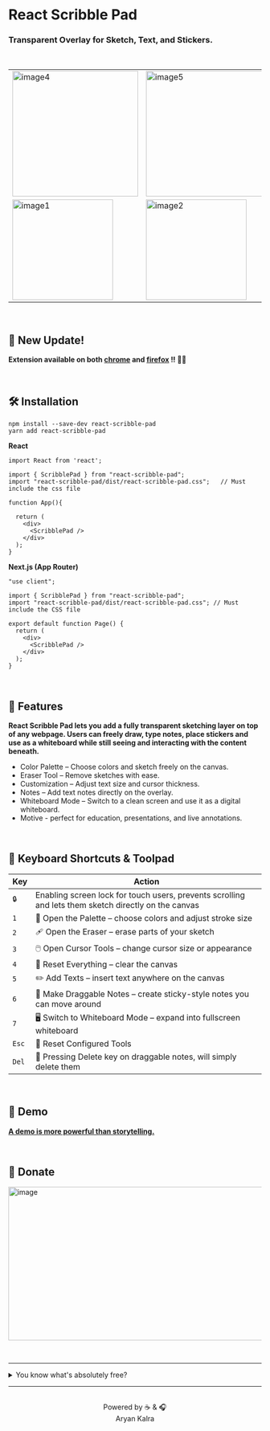 # React Scribble Pad

### Transparent Overlay for Sketch, Text, and Stickers.

<br/>
 
<table align="center"> 
  <tr>
    <td><img src="https://github.com/user-attachments/assets/6ae91462-d5c5-400d-9193-b1d295966d57" alt="image4" width="250"/></td>
    <td><img src="https://github.com/user-attachments/assets/7eab338e-ac37-4cb2-a94c-bbbf669e3a26" alt="image5" width="250"/></td>
  </tr>
  <tr>
    <td><img src="https://github.com/user-attachments/assets/d94fde81-537e-49c3-a8e6-931e6ca4a8bd" alt="image1" width="200"/></td>
    <td><img src="https://github.com/user-attachments/assets/f6ee340d-6926-42f1-8d58-c37043e0c149" alt="image2" width="200"/></td>
    <td><img src="https://github.com/user-attachments/assets/d3bb64ee-b970-4260-bc5f-67d8c33ed998" alt="image3" width="200"/></td>
  </tr>
</table>

<br/>

 
## 📢 New Update!

**Extension available on both [chrome](https://chromewebstore.google.com/detail/mjikafmehojamcedemookbjjnhpciehm?utm_source=item-share-cb) and [firefox](https://addons.mozilla.org/en-US/firefox/addon/scribble-pad/) !! 🎁🥳**
 
<br/>  

## 🛠️ Installation

```
npm install --save-dev react-scribble-pad
yarn add react-scribble-pad
```

**React**

```
import React from 'react';

import { ScribblePad } from "react-scribble-pad";
import "react-scribble-pad/dist/react-scribble-pad.css";   // Must include the css file

function App(){

  return (
    <div>
      <ScribblePad />
    </div>
  );
}
```

**Next.js (App Router)**

```
"use client";

import { ScribblePad } from "react-scribble-pad";
import "react-scribble-pad/dist/react-scribble-pad.css"; // Must include the CSS file

export default function Page() {
  return (
    <div>
      <ScribblePad />
    </div>
  );
}

```

<br>

## 🚀 Features

**React Scribble Pad lets you add a fully transparent sketching layer on top of any webpage. Users can freely draw, type notes, place stickers and use as a whiteboard while still seeing and interacting with the content beneath.**

- Color Palette – Choose colors and sketch freely on the canvas.
- Eraser Tool – Remove sketches with ease.
- Customization – Adjust text size and cursor thickness.
- Notes – Add text notes directly on the overlay.
- Whiteboard Mode – Switch to a clean screen and use it as a digital whiteboard.
- Motive - perfect for education, presentations, and live annotations.

<br>

## 🎹 Keyboard Shortcuts & Toolpad

| Key   | Action                                                                                               |
| ----- | ---------------------------------------------------------------------------------------------------- |
| `🔒`  | Enabling screen lock for touch users, prevents scrolling and lets them sketch directly on the canvas |
| `1`   | 🎨 Open the Palette – choose colors and adjust stroke size                                           |
| `2`   | 🩹 Open the Eraser – erase parts of your sketch                                                      |
| `3`   | 🖱️ Open Cursor Tools – change cursor size or appearance                                              |
| `4`   | 🔄 Reset Everything – clear the canvas                                                               |
| `5`   | ✏️ Add Texts – insert text anywhere on the canvas                                                    |
| `6`   | 📝 Make Draggable Notes – create sticky-style notes you can move around                              |
| `7`   | 🖥️ Switch to Whiteboard Mode – expand into fullscreen whiteboard                                     |
| `Esc` | 🔄 Reset Configured Tools                                                                            |
| `Del` | 🚮 Pressing Delete key on draggable notes, will simply delete them                                   |

<br>

## 🗿 Demo

**[A demo is more powerful than storytelling.](https://scribble-pad-psi.vercel.app/)**

<br/>

## 🎁 Donate

[<img width="1090" height="306" alt="image" src="https://github.com/user-attachments/assets/ad84946b-d4b9-472f-b4e6-daea70872927" />](https://buymeacoffee.com/aryansmartb)

<br/>

---

<details>
  <summary>You know what's absolutely free?</summary>

- Leaving a ⭐ star
- 🍴Forking the repository
- No hidden fees, no subscriptions - just pure open-source love 🥰!

</details>

---

<div align="center">

<br>
Powered by ☕️ & 🎧 <br>
Aryan Kalra

</div>
